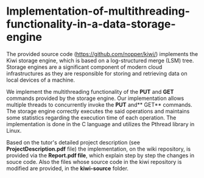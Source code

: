 # Implementation-of-multithreading-functionality-in-a-data-storage-engine

The provided source code (https://github.com/nopper/kiwi/) implements the Kiwi storage engine, which is based on a log-structured merge (LSM) tree. Storage engines are a significant component of modern cloud infrastructures as they are responsible for storing and retrieving data on local devices of a machine.

We implement the multithreading functionality of the **PUT** and  **GET** commands provided by the storage engine. Our implementation allows multiple threads to concurrently invoke the **PUT** and** GET** commands. The storage engine correctly executes the said operations and maintains some statistics regarding the execution time of each operation. The implementation is done in the C language and utilizes the Pthread library in Linux.

Based on the tutor's detailed project description (see **ProjectDescription.pdf** file)
the implementation, on the wiki repository, is provided via the **Report.pdf file**, which explain step by step the changes in souce code. Also the files whose source code in the kiwi repository is modified
are provided, in the **kiwi-source** folder.
